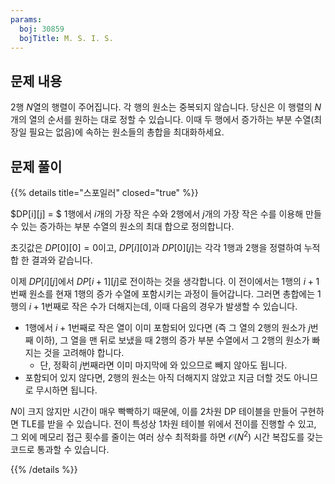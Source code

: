 ```yaml
---
params:
  boj: 30859
  bojTitle: M. S. I. S.
---
```


## 문제 내용

2행 $N$열의 행렬이 주어집니다. 각 행의 원소는 중복되지 않습니다. 당신은 이 행렬의 $N$개의 열의 순서를 원하는 대로 정할 수 있습니다. 이때 두 행에서 증가하는 부분 수열(최장일 필요는 없음)에 속하는 원소들의 총합을 최대화하세요.

## 문제 풀이

{{% details title="스포일러" closed="true" %}}

$DP[i][j] = $ 1행에서 $i$개의 가장 작은 수와 2행에서 $j$개의 가장 작은 수를 이용해 만들 수 있는 증가하는 부분 수열의 원소의 최대 합으로 정의합니다.

초깃값은 $DP[0][0] = 0$이고, $DP[i][0]$과 $DP[0][j]$는 각각 1행과 2행을 정렬하여 누적합 한 결과와 같습니다.

이제 $DP[i][j]$에서 $DP[i+1][j]$로 전이하는 것을 생각합니다. 이 전이에서는 1행의 $i+1$번째 원소를 현재 1행의 증가 수열에 포함시키는 과정이 들어갑니다. 그러면 총합에는 1행의 $i+1$번째로 작은 수가 더해지는데, 이때 다음의 경우가 발생할 수 있습니다.

* 1행에서 $i+1$번째로 작은 열이 이미 포함되어 있다면 (즉 그 열의 2행의 원소가 $j$번째 이하), 그 열을 맨 뒤로 보냈을 때 2행의 증가 부분 수열에서 그 2행의 원소가 빠지는 것을 고려해야 합니다.
  * 단, 정확히 $j$번째라면 이미 마지막에 와 있으므로 빼지 않아도 됩니다.
* 포함되어 있지 않다면, 2행의 원소는 아직 더해지지 않았고 지금 더할 것도 아니므로 무시하면 됩니다.

$N$이 크지 않지만 시간이 매우 빡빡하기 때문에, 이를 2차원 DP 테이블을 만들어 구현하면 TLE를 받을 수 있습니다. 전이 특성상 1차원 테이블 위에서 전이를 진행할 수 있고,
그 외에 메모리 접근 횟수를 줄이는 여러 상수 최적화를 하면 $\mathcal{O} (N^2)$ 시간 복잡도를 갖는 코드로 통과할 수 있습니다.

{{% /details %}}
